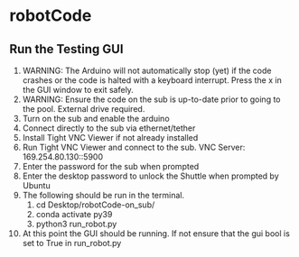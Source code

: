 # robotCode
## Run the Testing GUI
1. WARNING: The Arduino will not automatically stop (yet) if the code crashes or the code is halted with a keyboard interrupt. Press the x in the GUI window to exit safely.
2. WARNING: Ensure the code on the sub is up-to-date prior to going to the pool. External drive required.
3. Turn on the sub and enable the arduino
4. Connect directly to the sub via ethernet/tether
5. Install Tight VNC Viewer if not already installed
6. Run Tight VNC Viewer and connect to the sub. VNC Server: 169.254.80.130::5900
7. Enter the password for the sub when prompted
8. Enter the desktop password to unlock the Shuttle when prompted by Ubuntu
9. The following should be run in the terminal.
   1. cd Desktop/robotCode-on_sub/
   2. conda activate py39
   3. python3 run_robot.py
10. At this point the GUI should be running. If not ensure that the gui bool is set to True in run_robot.py

